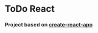 # ToDo React

### Project based on [create-react-app](https://github.com/facebook/create-react-app)
